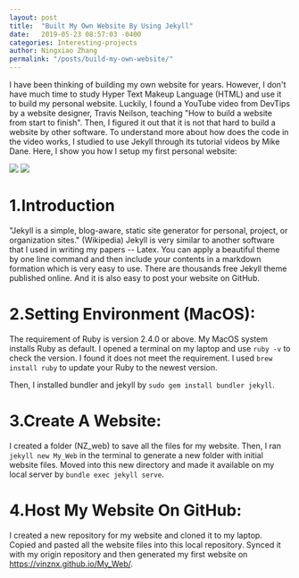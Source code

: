 ```yaml
---
layout: post
title:  "Built My Own Website By Using Jekyll"
date:   2019-05-23 08:57:03 -0400
categories: Interesting-projects
author: Ningxiao Zhang
permalink: "/posts/build-my-own-website/"
---
```


I have been thinking of building my own website for years. However, I don't have much time to study Hyper Text Makeup Language (HTML) and use it to build my personal website. Luckily, I found a YouTube video from DevTips by a website designer, Travis Neilson, teaching "How to build a website from start to finish". Then, I figured it out that it is not that hard to build a website by other software. To understand more about how does the code in the video works, I studied to use Jekyll through its tutorial videos by Mike Dane. Here, I show you how I setup my first personal website:

[<img src="../../assets/img/Design+code.jpg">](https://www.youtube.com/watch?v=sJhhLvW-Xvg&list=PLqGj3iMvMa4KeBN2krBtcO3U90_7SOl-A&index=1)
[<img src="../../assets/img/Jekyll.jpg">](https://youtu.be/T1itpPvFWHI)

1.Introduction
=================

  "Jekyll is a simple, blog-aware, static site generator for personal, project, or organization sites." (Wikipedia) Jekyll is very similar to another software that I used in writing my papers -- Latex. You can apply a beautiful theme by one line command and then include your contents in a markdown formation which is very easy to use. There are thousands free Jekyll theme published online. And it is also easy to post your website on GitHub.  

2.Setting Environment (MacOS):
==================

  The requirement of Ruby is version 2.4.0 or above. My MacOS system installs Ruby as default. I opened a terminal on my laptop and use `ruby -v` to check the version. I found it does not meet the requirement. I used `brew install ruby` to update your Ruby to the newest version.

  Then, I installed bundler and jekyll by `sudo gem install bundler jekyll`.

3.Create A Website:
===================

  I created a folder (NZ_web) to save all the files for my website. Then, I ran `jekyll new My_Web` in the terminal to generate a new folder with initial website files. Moved into this new directory and made it available on my local server by `bundle exec jekyll serve`.

4.Host My Website On GitHub:
==================

  I created a new repository for my website and cloned it to my laptop. Copied and pasted all the website files into this local repository. Synced it with my origin repository and then generated my first website on <https://vinznx.github.io/My_Web/>.
